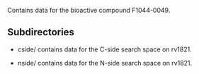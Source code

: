 Contains data for the bioactive compound F1044-0049.

## Subdirectories

- cside/ contains data for the C-side search space on rv1821.

- nside/ contains data for the N-side search space on rv1821.

